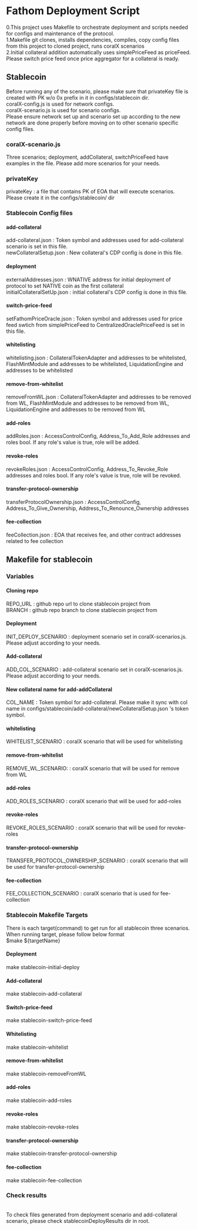 # Fathom Deployment Script

0.This project uses Makefile to orchestrate deployment and scripts needed for configs and maintenance of the protocol.<br>
1.Makefile git clones, installs dependencies, compiles, copy config files from this project to cloned project, runs coralX scenarios<br>
2.Initial collateral addition automatically uses simplePriceFeed as priceFeed. Please switch price feed once price aggregator for a collateral is ready.<br>

## Stablecoin

Before running any of the scenario, please make sure that privateKey file is created with PK w/o 0x prefix in it in configs/stablecoin dir.<br>
coralX-config.js is used for network configs.<br>
coralX-scenario.js is used for scenario configs.<br>
Please ensure network set up and scenario set up according to the new network are done properly before moving on to other scenario specific config files.<br>

### coralX-scenario.js
Three scenarios; deployment, addCollateral, switchPriceFeed have examples in the file. Please add more scenarios for your needs.

### privateKey
privateKey : a file that contains PK of EOA that will execute scenarios. Please create it in the configs/stablecoin/ dir <br>

### Stablecoin Config files

#### add-collateral
add-collateral.json : Token symbol and addresses used for add-collateral scenario is set in this file.<br>
newCollateralSetup.json : New collateral's CDP config is done in this file.<br>

#### deployment
externalAddresses.json : WNATIVE address for initial deployment of protocol to set NATIVE coin as the first collateral<br>
initialCollateralSetUp.json : initial collateral's CDP config is done in this file.<br>

#### switch-price-feed
setFathomPriceOracle.json : Token symbol and addresses used for price feed swtich from simplePriceFeed to CentralizedOraclePriceFeed is set in this file.<br>

#### whitelisting
whitelisting.json : CollateralTokenAdapter and addresses to be whitelisted, FlashMintModule and addresses to be whitelisted, LiquidationEngine and addresses to be whitelisted<br>

#### remove-from-whitelist
removeFromWL.json : CollateralTokenAdapter and addresses to be removed from WL, FlashMintModule and addresses to be removed from WL, LiquidationEngine and addresses to be removed from WL<br>

#### add-roles
addRoles.json : AccessControlConfig, Address_To_Add_Role addresses and roles bool. If any role's value is true, role will be added.<br>

#### revoke-roles
revokeRoles.json : AccessControlConfig, Address_To_Revoke_Role addresses and roles bool. If any role's value is true, role will be revoked.<br>

#### transfer-protocol-ownership
transferProtocolOwnership.json : AccessControlConfig, Address_To_Give_Ownership, Address_To_Renounce_Ownership addresses <br>

#### fee-collection
feeCollection.json : EOA that receives fee, and other contract addresses related to fee collection

## Makefile for stablecoin
### Variables

#### Cloning repo
REPO_URL : github repo url to clone stablecoin project from<br>
BRANCH : github repo branch to clone stablecoin project from<br>

#### Deployment
INIT_DEPLOY_SCENARIO : deployment scenario set in coralX-scenarios.js. Please adjust according to your needs.<br>

#### Add-collateral
ADD_COL_SCENARIO : add-collateral scenario set in coralX-scenarios.js. Please adjust according to your needs.<br>

#### New collateral name for add-addCollateral
COL_NAME : Token symbol for add-collateral. Please make it sync with col name in configs/stablecoin/add-collateral/newCollateralSetup.json 's token symbol.<br>

#### whitelisting
WHITELIST_SCENARIO : coralX scenario that will be used for whitelisting<br>

#### remove-from-whitelist
REMOVE_WL_SCENARIO: : coralX scenario that will be used for remove from WL<br>

#### add-roles
ADD_ROLES_SCENARIO : coralX scenario that will be used for add-roles<br>

#### revoke-roles
REVOKE_ROLES_SCENARIO : coralX scenario that will be used for revoke-roles<br>

#### transfer-protocol-ownership
TRANSFER_PROTOCOL_OWNERSHIP_SCENARIO : coralX scenario that will be used for transfer-protocol-ownership <br>

#### fee-collection
FEE_COLLECTION_SCENARIO : coralX scenario that is used for fee-collection

### Stablecoin Makefile Targets
There is each target(command) to get run for all stablecoin three scenarios. <br>
When running target, please follow below format<br>
$make ${targetName}<br>

#### Deployment
make stablecoin-initial-deploy

#### Add-collateral
make stablecoin-add-collateral

#### Switch-price-feed
make stablecoin-switch-price-feed

#### Whitelisting
make stablecoin-whitelist

#### remove-from-whitelist
make stablecoin-removeFromWL

#### add-roles
make stablecoin-add-roles<br>

#### revoke-roles
make stablecoin-revoke-roles<br>

#### transfer-protocol-ownership
make stablecoin-transfer-protocol-ownership

#### fee-collection
make stablecoin-fee-collection

#### 

### Check results
<br>
To check files generated from deployment scenario and add-collateral scenario, please check stablecoinDeployResults dir in root.